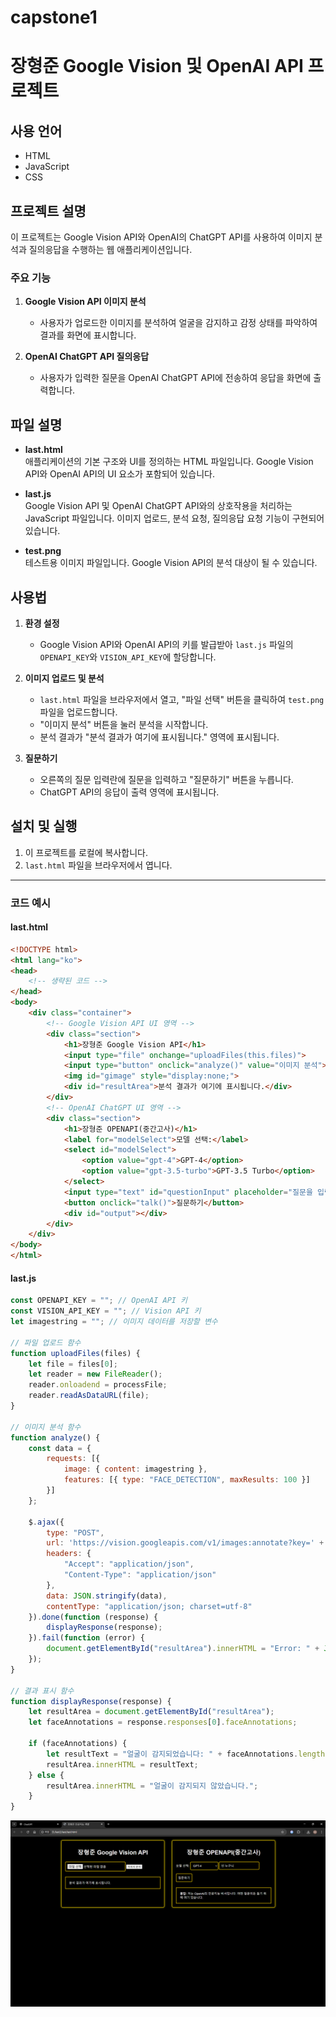 # capstone1
# 장형준 Google Vision 및 OpenAI API 프로젝트

## 사용 언어
- HTML
- JavaScript
- CSS

## 프로젝트 설명
이 프로젝트는 Google Vision API와 OpenAI의 ChatGPT API를 사용하여 이미지 분석과 질의응답을 수행하는 웹 애플리케이션입니다.

### 주요 기능
1. **Google Vision API 이미지 분석**
   - 사용자가 업로드한 이미지를 분석하여 얼굴을 감지하고 감정 상태를 파악하여 결과를 화면에 표시합니다.

2. **OpenAI ChatGPT API 질의응답**
   - 사용자가 입력한 질문을 OpenAI ChatGPT API에 전송하여 응답을 화면에 출력합니다.

## 파일 설명

- **last.html**  
  애플리케이션의 기본 구조와 UI를 정의하는 HTML 파일입니다. Google Vision API와 OpenAI API의 UI 요소가 포함되어 있습니다.

- **last.js**  
  Google Vision API 및 OpenAI ChatGPT API와의 상호작용을 처리하는 JavaScript 파일입니다. 이미지 업로드, 분석 요청, 질의응답 요청 기능이 구현되어 있습니다.

- **test.png**  
  테스트용 이미지 파일입니다. Google Vision API의 분석 대상이 될 수 있습니다.

## 사용법

1. **환경 설정**
   - Google Vision API와 OpenAI API의 키를 발급받아 `last.js` 파일의 `OPENAPI_KEY`와 `VISION_API_KEY`에 할당합니다.

2. **이미지 업로드 및 분석**
   - `last.html` 파일을 브라우저에서 열고, "파일 선택" 버튼을 클릭하여 `test.png` 파일을 업로드합니다.
   - "이미지 분석" 버튼을 눌러 분석을 시작합니다.
   - 분석 결과가 "분석 결과가 여기에 표시됩니다." 영역에 표시됩니다.

3. **질문하기**
   - 오른쪽의 질문 입력란에 질문을 입력하고 "질문하기" 버튼을 누릅니다.
   - ChatGPT API의 응답이 출력 영역에 표시됩니다.

## 설치 및 실행

1. 이 프로젝트를 로컬에 복사합니다.
2. `last.html` 파일을 브라우저에서 엽니다.

---

### 코드 예시

#### last.html

```html
<!DOCTYPE html>
<html lang="ko">
<head>
    <!-- 생략된 코드 -->
</head>
<body>
    <div class="container">
        <!-- Google Vision API UI 영역 -->
        <div class="section">
            <h1>장형준 Google Vision API</h1>
            <input type="file" onchange="uploadFiles(this.files)">
            <input type="button" onclick="analyze()" value="이미지 분석">
            <img id="gimage" style="display:none;">
            <div id="resultArea">분석 결과가 여기에 표시됩니다.</div>
        </div>
        <!-- OpenAI ChatGPT UI 영역 -->
        <div class="section">
            <h1>장형준 OPENAPI(중간고사)</h1>
            <label for="modelSelect">모델 선택:</label>
            <select id="modelSelect">
                <option value="gpt-4">GPT-4</option>
                <option value="gpt-3.5-turbo">GPT-3.5 Turbo</option>
            </select>
            <input type="text" id="questionInput" placeholder="질문을 입력하세요">
            <button onclick="talk()">질문하기</button>
            <div id="output"></div>
        </div>
    </div>
</body>
</html>
``` 
#### last.js
``` javascript
const OPENAPI_KEY = ""; // OpenAI API 키
const VISION_API_KEY = ""; // Vision API 키
let imagestring = ""; // 이미지 데이터를 저장할 변수

// 파일 업로드 함수
function uploadFiles(files) {
    let file = files[0];
    let reader = new FileReader();
    reader.onloadend = processFile;
    reader.readAsDataURL(file);
}

// 이미지 분석 함수
function analyze() {
    const data = {
        requests: [{
            image: { content: imagestring },
            features: [{ type: "FACE_DETECTION", maxResults: 100 }]
        }]
    };

    $.ajax({
        type: "POST",
        url: 'https://vision.googleapis.com/v1/images:annotate?key=' + VISION_API_KEY,
        headers: {
            "Accept": "application/json",
            "Content-Type": "application/json"
        },
        data: JSON.stringify(data),
        contentType: "application/json; charset=utf-8"
    }).done(function (response) {
        displayResponse(response);
    }).fail(function (error) {
        document.getElementById("resultArea").innerHTML = "Error: " + JSON.stringify(error);
    });
}

// 결과 표시 함수
function displayResponse(response) {
    let resultArea = document.getElementById("resultArea");
    let faceAnnotations = response.responses[0].faceAnnotations;

    if (faceAnnotations) {
        let resultText = "얼굴이 감지되었습니다: " + faceAnnotations.length + "명";
        resultArea.innerHTML = resultText;
    } else {
        resultArea.innerHTML = "얼굴이 감지되지 않았습니다.";
    }
}

```
![대체 텍스트](test.png)
